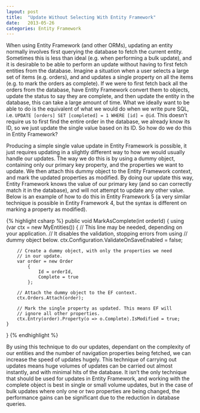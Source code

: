 ```yaml
---
layout: post
title:  "Update Without Selecting With Entity Framework"
date:   2013-05-26
categories: Entity Framework
---
```


When using Entity Framework (and other ORMs), updating an entity normally involves first querying the database to fetch the current entity. Sometimes this is less than ideal (e.g. when performing a bulk update), and it is desirable to be able to perform an update without having to first fetch entities from the database. Imagine a situation when a user selects a large set of items (e.g. orders), and and updates a single property on all the items (e.g. to mark the orders as complete). If we were to first fetch back all the orders from the database, have Entity Framework convert them to objects, update the status to say they are complete, and then update the entity in the database, this can take a large amount of time. What we ideally want to be able to do is the equivalent of what we would do when we write pure SQL, i.e.  `UPDATE [orders] SET [completed] = 1 WHERE [id] = @id`. This doesn’t require us to first find the entire order in the database, we already know its ID, so we just update the single value based on its ID. So how do we do this in Entity Framework?

Producing a simple single value update in Entity Framework is possible, it just requires updating in a slightly different way to how we would usually handle our updates. The way we do this is by using a dummy object, containing only our primary key property, and the properties we want to update. We then attach this dummy object to the Entity Framework context, and mark the updated properties as modified. By doing our update this way, Entity Framework knows the value of our primary key (and so can correctly match it in the database), and will not attempt to update any other value. Below is an example of how to do this in Entity Framework 5 (a very similar technique is possible in Entity Framework 4, but the syntax is different on marking a property as modified).

{% highlight csharp %}
public void MarkAsComplete(int orderId)
{
    using (var ctx = new MyEntities())
    {
        // This line may be needed, depending on your application.
        // It disables the validation, stopping errors from using
        // dummy object below.
        ctx.Configuration.ValidateOnSaveEnabled = false;

        // Create a dummy object, with only the properties we need
        // in our update.
        var order = new Order
            {
                Id = orderId,
                Complete = true
            };

        // Attach the dummy object to the EF context.
        ctx.Orders.Attach(order);

        // Mark the single property as updated. This means EF will
        // ignore all other properties.
        ctx.Entry(order).Property(o => o.Complete).IsModified = true;
    }
}
{% endhighlight %}

By using this technique to do our updates, dependant on the complexity of our entities and the number of navigation properties being fetched, we can increase the speed of updates hugely. This technique of carrying out updates means huge volumes of updates can be carried out almost instantly, and with minimal hits of the database. It isn’t the only technique that should be used for updates in Entity Framework, and working with the complete object is best in single or small volume updates, but in the case of bulk updates where only one or two properties are being changed, the performance gains can be significant due to the reduction in database queries.